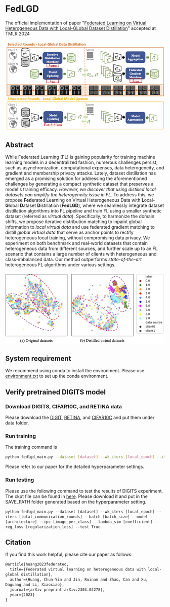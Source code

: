 # FedLGD
The official implementation of paper "[Federated Learning on Virtual Heterogeneous Data with Local-GLobal Dataset Distillation](https://arxiv.org/abs/2303.02278)" accepted at TMLR 2024

![FedLGD_main_figure](/img/FedLGD.png)

## Abstract

While Federated Learning (FL) is gaining popularity for training machine learning models in a decentralized fashion, numerous challenges persist, such as asynchronization, computational expenses, data heterogeneity, and gradient and membership privacy attacks. Lately, dataset distillation has emerged as a promising solution for addressing the aforementioned challenges by generating a compact synthetic dataset that preserves a model's training efficacy. *However, we discover that using distilled local datasets can amplify the heterogeneity issue in FL.* To address this, we propose **Fed**erated Learning on Virtual Heterogeneous Data with **L**ocal-**G**lobal **D**ataset **D**istillation (**FedLGD**), where we seamlessly integrate dataset distillation algorithms into FL pipeline and train FL using a smaller synthetic dataset (referred as *virtual data*).
Specifically, to harmonize the domain shifts, we propose iterative distribution matching to inpaint global information to *local virtual data* and use federated gradient matching to distill *global virtual data* that serve as anchor points to rectify heterogeneous local training, without compromising data privacy. We experiment on both benchmark and real-world datasets that contain heterogeneous data from different sources, and further scale up to an FL scenario that contains a large number of clients with heterogeneous and class-imbalanced data. Our method outperforms *state-of-the-art* heterogeneous FL algorithms under various settings.

![Amplified_heteregeneity](/img/amplified_hetero.png)

## System requirement

We recommend using conda to install the environment.
Please use [environment.txt](https://github.com/ubc-tea/DESA/blob/main/environment.txt) to set up the conda environment.

## Verify pretrained DIGITS model


### Download DIGITS, CIFAR10C, and RETINA data

Please download the [DIGIT](https://drive.google.com/drive/folders/1s_QRtmLG6ibUlycMjUeSsqy4pwaqdi7o?usp=sharing), [RETINA](https://drive.google.com/file/d/1MMK8bourqVFyJ-UbuMgB40n-xTYHlHl2/view?usp=sharing), and [CIFAR10C](https://drive.google.com/drive/folders/1BIBvskSH-gbt7s50fRrJO5Rld1XXqCbb?usp=sharing) and put them under data folder.

### Run training

The training command is

```bash
python fedlgd_main.py --dataset [dataset] --wk_iters [local_epoch] --iters [total_communication_rounds] --batch [batch_size] --model [architecture] --ipc [image_per_class] --lambda_sim [coefficient] --reg_loss [regularization_loss]
```

Please refer to our paper for the detailed hyperparameter settings.


### Run testing

Please use the following command to test the results of DIGITS experiment. The ckpt file can be found in [here]((/checkpoint/server_model_local1_100.pt)). Please download it and put in the SAVE_PATH folder generated based on the hyperparameter setting.

```
python fedlgd_main.py --dataset [dataset] --wk_iters [local_epoch] --iters [total_communication_rounds] --batch [batch_size] --model [architecture] --ipc [image_per_class] --lambda_sim [coefficient] --reg_loss [regularization_loss] --test True
```

## Citation
If you find this work helpful, please cite our paper as follows:
```
@article{huang2023federated,
  title={Federated virtual learning on heterogeneous data with local-global distillation},
  author={Huang, Chun-Yin and Jin, Ruinan and Zhao, Can and Xu, Daguang and Li, Xiaoxiao},
  journal={arXiv preprint arXiv:2303.02278},
  year={2023}
}
```